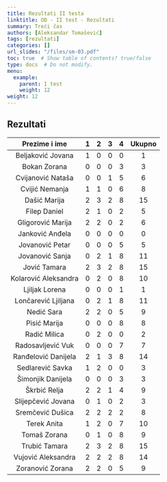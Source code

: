 ```yaml
---
title: Rezultati II testa
linktitle: OD - II test - Rezultati
summary: Treći čas
authors: [Aleksandar Tomašević]
tags: [rezultati]
categories: []
url_slides: "/files/sm-03.pdf"
toc: true  # Show table of contents? true/false
type: docs  # Do not modify.
menu:
  example:
    parent: I test
    weight: 12
weight: 12
---
```


## Rezultati
|     Prezime i ime    	| 1 	| 2 	| 3 	| 4 	| Ukupno 	|
|:--------------------:	|:-:	|:-:	|:-:	|:-:	|:------:	|
|   Beljaković Jovana  	| 1 	| 0 	| 0 	| 0 	|    1   	|
|     Bokan Zorana     	| 0 	| 0 	| 0 	| 3 	|    3   	|
|   Cvijanović Nataša  	| 0 	| 0 	| 1 	| 5 	|    6   	|
|    Cvijić Nemanja    	| 1 	| 1 	| 0 	| 6 	|    8   	|
|     Dašić Marija     	| 2 	| 3 	| 2 	| 8 	|   15   	|
|     Filep Daniel     	| 2 	| 1 	| 0 	| 2 	|    5   	|
|   Gligorović Marija  	| 2 	| 2 	| 0 	| 2 	|    6   	|
|    Janković Anđela   	| 0 	| 0 	| 0 	| 0 	|    0   	|
|    Jovanović Petar   	| 0 	| 0 	| 0 	| 5 	|    5   	|
|    Jovanović Sanja   	| 0 	| 2 	| 1 	| 8 	|   11   	|
|     Jović Tamara     	| 2 	| 3 	| 2 	| 8 	|   15   	|
| Kolarović Aleksandra 	| 0 	| 2 	| 0 	| 8 	|   10   	|
|    Ljiljak Lorena    	| 0 	| 0 	| 0 	| 1 	|    1   	|
|  Lončarević Ljiljana 	| 0 	| 2 	| 1 	| 8 	|   11   	|
|      Nedić Sara      	| 2 	| 2 	| 0 	| 5 	|    9   	|
|     Pisić Marija     	| 0 	| 0 	| 0 	| 8 	|    8   	|
|     Radić Milica     	| 0 	| 2 	| 0 	| 0 	|    2   	|
|   Radosavljević Vuk  	| 0 	| 0 	| 0 	| 7 	|    7   	|
|  Ranđelović Danijela 	| 2 	| 1 	| 3 	| 8 	|   14   	|
|   Sedlarević Savka   	| 1 	| 2 	| 0 	| 0 	|    3   	|
|   Šimonjik Danijela  	| 0 	| 0 	| 0 	| 3 	|    3   	|
|     Škrbić Relja     	| 2 	| 2 	| 1 	| 4 	|    9   	|
|  Slijepčević Jovana  	| 0 	| 1 	| 0 	| 2 	|    3   	|
|   Sremčević Dušica   	| 2 	| 2 	| 2 	| 2 	|    8   	|
|      Terek Anita     	| 1 	| 2 	| 0 	| 7 	|   10   	|
|     Tomaš Zorana     	| 0 	| 1 	| 0 	| 8 	|    9   	|
|     Trubić Tamara    	| 2 	| 3 	| 2 	| 8 	|   15   	|
|  Vujović Aleksandra  	| 2 	| 2 	| 2 	| 8 	|   14   	|
|   Zoranović Zorana   	| 2 	| 2 	| 0 	| 5 	|    9   	|